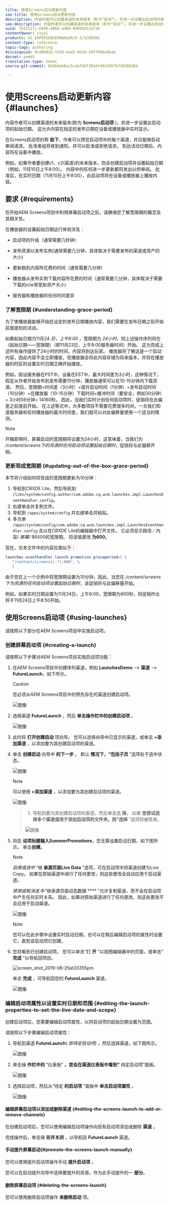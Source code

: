 ```yaml
---
title: 使用Screens启动更新内容
seo-title: 使用Screens启动更新内容
description: 内容作者可以创建渠道的未来版本（称为“启动”），并进一步设置此启动项的发布日期，使内容能够在设备或播放器中实时显示。
seo-description: 内容作者可以创建渠道的未来版本（称为“启动”），并进一步设置此启动项的发布日期，使内容能够在设备或播放器中实时显示。
uuid: fb13117c-b99b-48bd-adb6-040dbd13af16
contentOwner: jsyal
products: SG_EXPERIENCEMANAGER/6.5/SCREENS
content-type: reference
topic-tags: authoring
discoiquuid: 9cd8892b-fe5d-4ad3-9b10-10ff068adba6
docset: aem65
translation-type: tm+mt
source-git-commit: 654b4eb6ac5cab74df3044fd82d367bf26588364

---
```



# 使用Screens启动更新内容 {#launches}

内容作者可以创建渠道的未来版本(称为 **Screens启动项** )，并进一步设置此启动项的起始日期。 这允许内容在指定的发布日期在设备或播放器中实时显示。

在Screens启动项的帮 **助下**，作者可以预览启动项中的每个渠道，并应能够启动审阅请求。 批准者组将收到通知，并可以批准或拒绝请求。 到达活动日期后，内容将在设备中播放。

例如，如果作者要创建c1、c2(渠道)的未来版本，则会创建启动项并设置起始日期（例如，11月10日上午8:00）。 内容中的任何进一步更新都将发出以供审阅。 批准后，在实时日期（11月10日上午8:00），此启动项将在设备或播放器上播放内容。

## 要求 {#requirements}

在开始AEM Screens项目中利用屏幕启动项之前，请确保您了解宽限期的概念及其相关性。

在播放器的设置起始日期运行体验涉及：

* 启动项的升级（通常需要几秒钟）

* 发布资源以发布实例(通常需要几分钟，具体取决于需要发布的渠道或资产的大小)

* 更新脱机内容所花费的时间（通常需要几分钟）

* 播放器从发布实例下载内容所花费的时间（通常需要几分钟，具体取决于需要下载的n/w带宽和资产大小）

* 服务器和播放器的任何时间差异

### 了解宽限期 {#understanding-grace-period}

为了使播放器能够开始在设定的发布日期播放内容，我们需要在发布日期之前开始前面提到的活动。

如果起始日期为11月24 *日，上午9:00* ，宽限期为 *24小时*，则上述操作序列将在（起始日期——宽限期）（即11月23日，上午9:00服务器时间）开始。 这为完成上述所有操作提供了24小时的时间，内容将到达玩家。 播放器将了解这是一个启动内容，因此内容不会立即播放，但播放器会将此内容存储为将来版本，并将在播放器的时区的设置实时日期正确开始播放。

例如，假设服务器在PST中，设备在EST中，最大时间差为3小时，这种情况下，假定从作者开始发布到发布需要10分钟，播放器通常可以在10-15分钟内下载资源。 然后，宽限期=时间差（3小时）+提升启动时间（1分钟）+发布启动时间（10分钟）+在播放器（10-15分钟）下载时间+缓冲时间（要安全，例如30分钟）= 3小时56分钟= 14160秒。 因此，当我们实时计划任何启动项时，促销将在此偏差之前提前开始。 在上述等式中，大多数项目不需要花费很多时间，一旦我们知道服务器和任何播放器的最大时间差，我们就可以对此偏移量使用一个适当的猜测。

>[!NOTE]
>开箱即用时，屏幕启动的宽限期将设置为24小时，这意味着，当我们为 */content/screens下的资源的任何启动项设置起始日期时*，促销将与此偏移开始。

### 更新现成宽限期 {#updating-out-of-the-box-grace-period}

本节将介绍如何将现成的宽限期更新为10分钟：

1. 导航到CRXDE Lite，然后导航到 `/libs/system/config.author/com.adobe.cq.wcm.launches.impl.LaunchesEventHandler.config`。
2. 右键单击并复制文件。
3. 导航到 `/apps/system/config` 并右键单击并粘贴。
4. 多次单 `/apps/system/config/com.adobe.cq.wcm.launches.impl.LaunchesEventHandler.config` 击以在CRXDE Lite的编辑器中打开文件。 它必须显示路径／内容/ *屏幕/* 86400的宽限期。 将该值更改 **为600**。

现在，文本文件中的内容应类似于：

```java
launches.eventhandler.launch.promotion.graceperiod=[ \
   "/content/screens(/.*):600", \
   ]
```

由于您在上一个示例中将宽限期设置为10分钟，因此，当您在 */content/screens下为资源的任何启动项设置起始日期时*，该促销将与此偏移量开始。

例如，如果实时日期设置为11月24日，上午9:00，宽限期为600秒，则促销作业将于11月24日上午8:50开始。

## 使用Screens启动项 {#using-launches}

请按照以下部分在AEM Screens项目中实施启动项。

### 创建屏幕启动项 {#creating-a-launch}

请按照以下步骤对AEM Screens项目实施启动项功能：

1. 在AEM Screens项目中创建序列渠道，例如 **LaunchesDemo** —> **渠道** —> **FutureLaunch**，如下所示。

   >[!CAUTION]
   >
   >您必须从AEM Screens项目中的预先存在的渠道创建启动项。

   ![图像](/help/user-guide/assets/launches-images/launches-11.png)

1. 选择渠道 **FutureLaunch** ，然后 **单击操作栏中的创建启动项** 。

   ![图像](/help/user-guide/assets/launches-images/launches-12.png)

1. 此时将 **打开创建启动** 项向导。 您可以选择向导中已显示的渠道，或单击 **+添加渠道** ，以添加要为其创建启动项的渠道。

1. 单击 **创建启动** 向导中 **的下一步** 。 默认 **情况下，“包括子页** ”选项处于选中状态。

   ![图像](/help/user-guide/assets/launches-images/launches-b.png)

   >[!NOTE]
   >可以使用 **+添加渠道** ，以添加要为其创建启动项的渠道。

   ![图像](/help/user-guide/assets/launches-images/launches-13.png)

   >1. 导航到要为其创建启动项的渠道，然后单击选 **择**。 如果 **您尝试选择多个渠道或用于添加启动项的文件夹，则“选择** ”选项将被禁用。
   >
   >![图像](/help/user-guide/assets/launches-images/launches-14.png)


1. 将启 **动项标题输入****SummerPromotions******，您无需设置启动日期，如下图所示。 单击&#x200B;**创建**。

   >[!NOTE]
   >
   >*启用或选中* “继 **承源页面Live Data** ”选项，可在启动项中将渠道创建为Live Copy。 如果在原始渠道中进行了任何更改，则这些更改会自动应用于启动渠道。
   >
   >
   >*禁用或取消选* 中“继承源页面动态数据 **** ”允许复制渠道，而不会在启动项中产生任何实时关系。 因此，如果对原始渠道进行了任何更改，则这些更改不会应用于启动渠道。

   ![图像](/help/user-guide/assets/launches-images/launches-c.png)

   >[!NOTE]
   >
   >您可以在此步骤中设置实时启动日期，也可以在稍后编辑启动项的属性时设置它，直到该启动项已创建。

1. 您将看到已创建启动项。 您可以单击“打 **开** ”以视图编辑器中的页面，或单击“ **完成** ”以导航回项目。

   ![screen_shot_2019-06-25at20355pm](assets/screen_shot_2019-06-25at20355pm.png)

   单击 **完成** ，可导航回您的 **FutureLaunch** 渠道。

   ![图像](/help/user-guide/assets/launches-images/launches-16.png)


### 编辑启动项属性以设置实时日期和范围 {#editing-the-launch-properties-to-set-the-live-date-and-scope}

创建启动项后，您需要编辑启动项属性，以将启动项的起始日期设置为范围。

请按照以下步骤编辑启动项属性：

1. 导航到渠道 **FutureLaunch**( *即待定启动项)* ，然后选择渠道，如下图所示。

   ![图像](/help/user-guide/assets/launches-images/launches-17.png)

1. 单击操 **作栏中的** “仪表板” **，您会在渠道仪表板中看到“** 待定启动项”面板。

   ![图像](/help/user-guide/assets/launches-images/launches-18.png)

1. 选择启动项，然后从“待定 **的启动项** ”面板中 **单击启动项属性** 。

   ![图像](/help/user-guide/assets/launches-images/launches-19.png)

#### 编辑屏幕启动项以添加或删除渠道 {#editing-the-screens-launch-to-add-or-remove-channels}

在创建启动项后，您可以使用编辑启动项操作向现有启动项添加或删除 **渠道** 。

完成操作后，单击保 **存并关闭** ，以导航回 **FutureLaunch** 渠道。

#### 手动提升屏幕启动{#promote-the-screens-launch-manually}

您可以使用提升启动项操作手动 **提升启动项** 。

您可以在启动提升向导中选择要提升的资源，作为此手动提升的一 **部分**。

#### 删除屏幕启动项 {#deleting-the-screens-launch}

您可以使用删除启动项操作 **来删除启动** 项。

